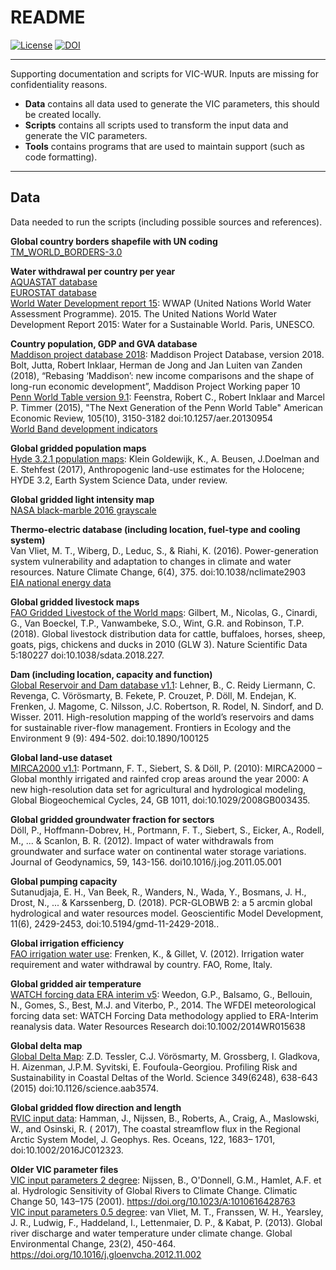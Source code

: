 # README
[![License](https://img.shields.io/badge/license-GPLv2-blue.svg)](https://raw.githubusercontent.com/BramDr/VIC_support/master/LICENSE.txt) [![DOI](https://zenodo.org/badge/7766/BramDr/VIC_support.svg)](https://zenodo.org/badge/latestdoi/7766/BramDr/VIC_support)

----

Supporting documentation and scripts for VIC-WUR. Inputs are missing for confidentiality reasons.

  * **Data** contains all data used to generate the VIC parameters, this should be created locally.
  * **Scripts** contains all scripts used to transform the input data and generate the VIC parameters.
  * **Tools** contains programs that are used to maintain support (such as code formatting).

----

## Data
Data needed to run the scripts (including possible sources and references).

**Global country borders shapefile with UN coding**  
[TM_WORLD_BORDERS-3.0](https://thematicmapping.org/downloads/world_borders.php)  

**Water withdrawal per country per year**  
[AQUASTAT database](http://www.fao.org/nr/water/aquastat/data/query/index.html?lang=en)  
[EUROSTAT database](https://ec.europa.eu/eurostat/data/database)  
[World Water Development report 15](http://www.unesco.org/new/en/natural-sciences/environment/water/wwap/wwdr/2015-water-for-a-sustainable-world/):
WWAP (United Nations World Water Assessment Programme). 2015. The United Nations World Water Development Report 2015: Water for a Sustainable World. Paris, UNESCO.

**Country population, GDP and GVA database**  
[Maddison project database 2018](https://www.rug.nl/ggdc/historicaldevelopment/maddison/releases/maddison-project-database-2018):
 Maddison Project Database, version 2018. Bolt, Jutta, Robert Inklaar, Herman de Jong and Jan Luiten van Zanden (2018), “Rebasing ‘Maddison’: new income comparisons and the shape of long-run economic development”, Maddison Project Working paper 10  
[Penn World Table version 9.1](https://www.rug.nl/ggdc/productivity/pwt/):
Feenstra, Robert C., Robert Inklaar and Marcel P. Timmer (2015), "The Next Generation of the Penn World Table" American Economic Review, 105(10), 3150-3182 doi:10.1257/aer.20130954  
[World Band development indicators](https://databank.worldbank.org/source/world-development-indicators)  

**Global gridded population maps**  
[Hyde 3.2.1 population maps](ftp://ftp.pbl.nl/../hyde/):
Klein Goldewijk, K., A. Beusen, J.Doelman and E. Stehfest (2017), Anthropogenic land-use estimates for the Holocene; HYDE 3.2, Earth System Science Data, under review.  

**Global gridded light intensity map**  
[NASA black-marble 2016 grayscale](https://earthobservatory.nasa.gov/features/NightLights/page3.php)  

**Thermo-electric database (including location, fuel-type and cooling system)**  
Van Vliet, M. T., Wiberg, D., Leduc, S., & Riahi, K. (2016). Power-generation system vulnerability and adaptation to changes in climate and water resources. Nature Climate Change, 6(4), 375. doi:10.1038/nclimate2903  
[EIA national energy data](https://www.eia.gov/)

**Global gridded livestock maps**  
[FAO Gridded Livestock of the World maps](http://www.fao.org/livestock-systems/en/):
Gilbert, M., Nicolas, G., Cinardi, G., Van Boeckel, T.P., Vanwambeke, S.O., Wint, G.R. and Robinson, T.P. (2018). Global livestock distribution data for cattle, buffaloes, horses, sheep, goats, pigs, chickens and ducks in 2010 (GLW 3). Nature Scientific Data 5:180227 doi:10.1038/sdata.2018.227.

**Dam (including location, capacity and function)**  
[Global Reservoir and Dam database v1.1](http://globaldamwatch.org/grand/):
Lehner, B., C. Reidy Liermann, C. Revenga, C. Vörösmarty, B. Fekete, P. Crouzet, P. Döll, M. Endejan, K. Frenken, J. Magome, C. Nilsson, J.C. Robertson, R. Rodel, N. Sindorf, and D. Wisser. 2011. High-resolution mapping of the world’s reservoirs and dams for sustainable river-flow management. Frontiers in Ecology and the Environment 9 (9): 494-502. doi:10.1890/100125

**Global land-use dataset**  
[MIRCA2000 v1.1](https://www.uni-frankfurt.de/45218031/data_download):
Portmann, F. T., Siebert, S. & Döll, P. (2010): MIRCA2000 – Global monthly irrigated and rainfed crop areas around the year 2000: A new high-resolution data set for agricultural and hydrological modeling, Global Biogeochemical Cycles, 24, GB 1011, doi:10.1029/2008GB003435.

**Global gridded groundwater fraction for sectors**  
Döll, P., Hoffmann-Dobrev, H., Portmann, F. T., Siebert, S., Eicker, A., Rodell, M., ... & Scanlon, B. R. (2012). Impact of water withdrawals from groundwater and surface water on continental water storage variations. Journal of Geodynamics, 59, 143-156. doi10.1016/j.jog.2011.05.001

**Global pumping capacity**  
Sutanudjaja, E. H., Van Beek, R., Wanders, N., Wada, Y., Bosmans, J. H., Drost, N., ... & Karssenberg, D. (2018). PCR-GLOBWB 2: a 5 arcmin global hydrological and water resources model. Geoscientific Model Development, 11(6), 2429-2453, doi:10.5194/gmd-11-2429-2018..

**Global irrigation efficiency**  
[FAO irrigation water use](http://www.fao.org/nr/water/aquastat/water_use_agr/index.stm):
Frenken, K., & Gillet, V. (2012). Irrigation water requirement and water withdrawal by country. FAO, Rome, Italy.

**Global gridded air temperature**  
[WATCH forcing data ERA interim v5](http://www.eu-watch.org/data_availability):
Weedon,  G.P.,  Balsamo,  G.,  Bellouin,  N.,  Gomes,  S.,  Best,  M.J.  and  Viterbo,  P.,  2014.  The  WFDEI meteorological  forcing  data  set:  WATCH  Forcing  Data  methodology  applied  to  ERA-Interim reanalysis data. Water Resources Research doi:10.1002/2014WR015638

**Global delta map**  
[Global Delta Map](http://www.globaldeltarisk.net/data.html):
Z.D. Tessler, C.J. Vörösmarty, M. Grossberg, I. Gladkova, H. Aizenman, J.P.M. Syvitski, E. Foufoula-Georgiou. Profiling Risk and Sustainability in Coastal Deltas of the World. Science 349(6248), 638-643 (2015) doi:10.1126/science.aab3574.

**Global gridded flow direction and length**  
[RVIC input data](https://rvic.readthedocs.io/en/latest/about/model-overview/):
Hamman, J., Nijssen, B., Roberts, A., Craig, A., Maslowski, W., and Osinski, R. ( 2017), The coastal streamflow flux in the Regional Arctic System Model, J. Geophys. Res. Oceans, 122, 1683– 1701, doi:10.1002/2016JC012323. 

**Older VIC parameter files**  
[VIC input parameters 2 degree](https://vic.readthedocs.io/en/master/Datasets/Datasets/):
Nijssen, B., O'Donnell, G.M., Hamlet, A.F. et al. Hydrologic Sensitivity of Global Rivers to Climate Change. Climatic Change 50, 143–175 (2001). https://doi.org/10.1023/A:1010616428763  
[VIC input parameters 0.5 degree](https://vic.readthedocs.io/en/master/Datasets/Datasets/):
van Vliet, M. T., Franssen, W. H., Yearsley, J. R., Ludwig, F., Haddeland, I., Lettenmaier, D. P., & Kabat, P. (2013). Global river discharge and water temperature under climate change. Global Environmental Change, 23(2), 450-464. https://doi.org/10.1016/j.gloenvcha.2012.11.002  
